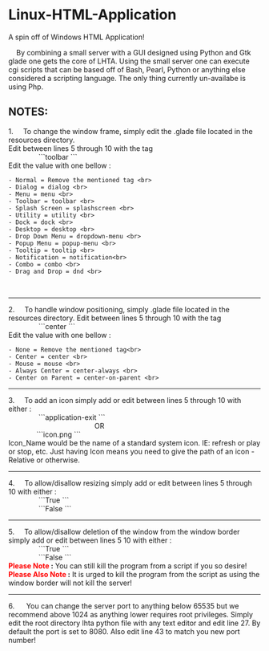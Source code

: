 # Linux-HTML-Application
A spin off of Windows HTML Application!

&nbsp;&nbsp;&nbsp;&nbsp;By combining a small server with a GUI designed using
Python and Gtk glade one gets the core of LHTA. Using the small server one can
execute cgi scripts that can be based off of Bash, Pearl, Python or anything
else considered a scripting language. The only thing currently un-availabe is
using Php. <br>
<h2> NOTES:</h2>
1. &nbsp;&nbsp;&nbsp;&nbsp;To change the window frame, simply edit the .glade file
located in the resources directory. <br>Edit between lines 5 through 10 with the
tag <br>
&emsp;&emsp;&emsp;&emsp;
```<property name="type_hint">toolbar</property> ``` <br>
Edit the value with one bellow : <br>

    - Normal = Remove the mentioned tag <br>
    - Dialog = dialog <br>
    - Menu = menu <br>
    - Toolbar = toolbar <br>
    - Splash Screen = splashscreen <br>
    - Utility = utility <br>
    - Dock = dock <br>
    - Desktop = desktop <br>
    - Drop Down Menu = dropdown-menu <br>
    - Popup Menu = popup-menu <br>
    - Tooltip = tooltip <br>
    - Notification = notification<br>
    - Combo = combo <br>
    - Drag and Drop = dnd <br>
<br>
<hr>
2. &nbsp;&nbsp;&nbsp;&nbsp;To handle window positioning, simply .glade file
located in the resources directory. Edit between lines 5 through 10 with the tag
<br>
&emsp;&emsp;&emsp;&emsp;
```<property name="window_position">center</property> ``` <br>
Edit the value with one bellow : <br>

    - None = Remove the mentioned tag<br>
    - Center = center <br>
    - Mouse = mouse <br>
    - Always Center = center-always <br>
    - Center on Parent = center-on-parent <br>
<hr>
3. &nbsp;&nbsp;&nbsp;&nbsp;To add an icon simply add or edit between lines 5
through 10 with either : <br>
&emsp;&emsp;&emsp;&emsp;
```<property name="icon_name">application-exit</property> ``` <br>
&emsp;&emsp;&emsp;&emsp;&emsp;&emsp;&emsp;&emsp;&emsp;&emsp;&emsp;&emsp; OR <br>
&emsp;&emsp;&emsp;&emsp;```<property name="icon">icon.png</property> ``` <br>
Icon_Name would be the name of a standard system icon. IE: refresh or play or
stop, etc. Just having Icon means you need to give the path of an icon -
Relative or otherwise.<br>
<hr>
4. &nbsp;&nbsp;&nbsp;&nbsp;To allow/disallow resizing simply add or edit between
lines 5 through 10 with either : <br>
&emsp;&emsp;&emsp;&emsp;
```<property name="resizable">True</property> ``` <br>
&emsp;&emsp;&emsp;&emsp;
```<property name="resizable">False</property> ``` <br>
<hr>
5. &nbsp;&nbsp;&nbsp;&nbsp;To allow/disallow deletion of the window from the
window border simply add or edit between lines 5     10 with either : <br>
&emsp;&emsp;&emsp;&emsp;
```<property name="deletable">True</property> ``` <br>
&emsp;&emsp;&emsp;&emsp;
```<property name="deletable">False</property> ``` <br>
<b><font color="#FF0000">Please Note</font> :</b> You can still kill the program
from a script if you so desire!
<br> <b><font color="#FF0000">Please Also Note </font> :</b>
It is urged to kill the program from the script as using the window border will
not kill the server!<br>
<hr>
6. &nbsp;&nbsp;&nbsp;&nbsp; You can change the server port to anything below
65535 but we recommend above 1024 as anything lower requires root privileges.
Simply edit the root directory lhta python file with any text editor and edit
line 27. By default the port is set to 8080. Also edit line 43 to match you new
port number!
